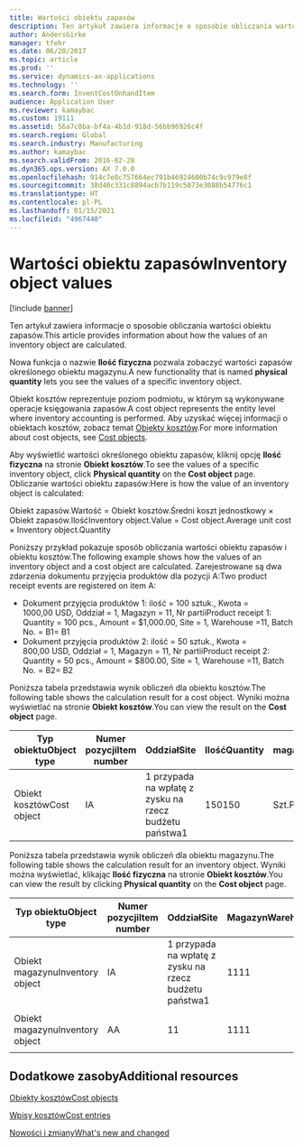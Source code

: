 ```yaml
---
title: Wartości obiektu zapasów
description: Ten artykuł zawiera informacje o sposobie obliczania wartości obiektu zapasów.
author: AndersGirke
manager: tfehr
ms.date: 06/20/2017
ms.topic: article
ms.prod: ''
ms.service: dynamics-ax-applications
ms.technology: ''
ms.search.form: InventCostOnhandItem
audience: Application User
ms.reviewer: kamaybac
ms.custom: 19111
ms.assetid: 56a7c8ba-bf4a-4b1d-918d-56bb96926c4f
ms.search.region: Global
ms.search.industry: Manufacturing
ms.author: kamaybac
ms.search.validFrom: 2016-02-28
ms.dyn365.ops.version: AX 7.0.0
ms.openlocfilehash: 914c7e8c757664ec791b46924600b74c9c979e8f
ms.sourcegitcommit: 38d40c331c8894acb7b119c5073e3088b54776c1
ms.translationtype: HT
ms.contentlocale: pl-PL
ms.lasthandoff: 01/15/2021
ms.locfileid: "4967440"
---
```

# <a name="inventory-object-values"></a><span data-ttu-id="93430-103">Wartości obiektu zapasów</span><span class="sxs-lookup"><span data-stu-id="93430-103">Inventory object values</span></span>

[!include [banner](../includes/banner.md)]

<span data-ttu-id="93430-104">Ten artykuł zawiera informacje o sposobie obliczania wartości obiektu zapasów.</span><span class="sxs-lookup"><span data-stu-id="93430-104">This article provides information about how the values of an inventory object are calculated.</span></span> 

<span data-ttu-id="93430-105">Nowa funkcja o nazwie **Ilość fizyczna** pozwala zobaczyć wartości zapasów określonego obiektu magazynu.</span><span class="sxs-lookup"><span data-stu-id="93430-105">A new functionality that is named **physical quantity** lets you see the values of a specific inventory object.</span></span> 

<span data-ttu-id="93430-106">Obiekt kosztów reprezentuje poziom podmiotu, w którym są wykonywane operacje księgowania zapasów.</span><span class="sxs-lookup"><span data-stu-id="93430-106">A cost object represents the entity level where inventory accounting is performed.</span></span> <span data-ttu-id="93430-107">Aby uzyskać więcej informacji o obiektach kosztów, zobacz temat [Obiekty kosztów](cost-object.md).</span><span class="sxs-lookup"><span data-stu-id="93430-107">For more information about cost objects, see [Cost objects](cost-object.md).</span></span> 

<span data-ttu-id="93430-108">Aby wyświetlić wartości określonego obiektu zapasów, kliknij opcję **Ilość fizyczna** na stronie **Obiekt kosztów**.</span><span class="sxs-lookup"><span data-stu-id="93430-108">To see the values of a specific inventory object, click **Physical quantity** on the **Cost object** page.</span></span> <span data-ttu-id="93430-109">Obliczanie wartości obiektu zapasów:</span><span class="sxs-lookup"><span data-stu-id="93430-109">Here is how the value of an inventory object is calculated:</span></span> 

<span data-ttu-id="93430-110">Obiekt zapasów.Wartość = Obiekt kosztów.Średni koszt jednostkowy × Obiekt zapasów.Ilość</span><span class="sxs-lookup"><span data-stu-id="93430-110">Inventory object.Value = Cost object.Average unit cost × Inventory object.Quantity</span></span> 

<span data-ttu-id="93430-111">Poniższy przykład pokazuje sposób obliczania wartości obiektu zapasów i obiektu kosztów.</span><span class="sxs-lookup"><span data-stu-id="93430-111">The following example shows how the values of an inventory object and a cost object are calculated.</span></span> <span data-ttu-id="93430-112">Zarejestrowane są dwa zdarzenia dokumentu przyjęcia produktów dla pozycji A:</span><span class="sxs-lookup"><span data-stu-id="93430-112">Two product receipt events are registered on item A:</span></span>

-   <span data-ttu-id="93430-113">Dokument przyjęcia produktów 1: ilość = 100 sztuk., Kwota = 1000,00 USD, Oddział = 1, Magazyn = 11, Nr partii</span><span class="sxs-lookup"><span data-stu-id="93430-113">Product receipt 1: Quantity = 100 pcs., Amount = $1,000.00, Site = 1, Warehouse =11, Batch No.</span></span> <span data-ttu-id="93430-114">= B1</span><span class="sxs-lookup"><span data-stu-id="93430-114">= B1</span></span>
-   <span data-ttu-id="93430-115">Dokument przyjęcia produktów 2: ilość = 50 sztuk., Kwota = 800,00 USD, Oddział = 1, Magazyn = 11, Nr partii</span><span class="sxs-lookup"><span data-stu-id="93430-115">Product receipt 2: Quantity = 50 pcs., Amount = $800.00, Site = 1, Warehouse =11, Batch No.</span></span> <span data-ttu-id="93430-116">= B2</span><span class="sxs-lookup"><span data-stu-id="93430-116">= B2</span></span>

<span data-ttu-id="93430-117">Poniższa tabela przedstawia wynik obliczeń dla obiektu kosztów.</span><span class="sxs-lookup"><span data-stu-id="93430-117">The following table shows the calculation result for a cost object.</span></span> <span data-ttu-id="93430-118">Wyniki można wyświetlać na stronie **Obiekt kosztów**.</span><span class="sxs-lookup"><span data-stu-id="93430-118">You can view the result on the **Cost object** page.</span></span>

<table style="width:100%;">
<colgroup>
<col width="14%" />
<col width="14%" />
<col width="14%" />
<col width="14%" />
<col width="14%" />
<col width="14%" />
<col width="14%" />
</colgroup>
<thead>
<tr class="header">
<th><span data-ttu-id="93430-119">Typ obiektu</span><span class="sxs-lookup"><span data-stu-id="93430-119">Object type</span></span></th>
<th><span data-ttu-id="93430-120">Numer pozycji</span><span class="sxs-lookup"><span data-stu-id="93430-120">Item number</span></span></th>
<th><span data-ttu-id="93430-121">Oddział</span><span class="sxs-lookup"><span data-stu-id="93430-121">Site</span></span></th>
<th><span data-ttu-id="93430-122">Ilość</span><span class="sxs-lookup"><span data-stu-id="93430-122">Quantity</span></span></th>
<th><span data-ttu-id="93430-123">Jednostka magazynowa</span><span class="sxs-lookup"><span data-stu-id="93430-123">Inventory unit</span></span></th>
<th><span data-ttu-id="93430-124">Wartość</span><span class="sxs-lookup"><span data-stu-id="93430-124">Value</span></span></th>
<th><span data-ttu-id="93430-125">Średni koszt jednostkowy</span><span class="sxs-lookup"><span data-stu-id="93430-125">Average unit cost</span></span></th>
</tr>
</thead>
<tbody>
<tr class="odd">
<td><span data-ttu-id="93430-126">Obiekt kosztów</span><span class="sxs-lookup"><span data-stu-id="93430-126">Cost object</span></span></td>
<td><span data-ttu-id="93430-127">I</span><span class="sxs-lookup"><span data-stu-id="93430-127">A</span></span></td>
<td><span data-ttu-id="93430-128">1 przypada na wpłatę z zysku na rzecz budżetu państwa</span><span class="sxs-lookup"><span data-stu-id="93430-128">1</span></span></td>
<td><span data-ttu-id="93430-129">150</span><span class="sxs-lookup"><span data-stu-id="93430-129">150</span></span></td>
<td><span data-ttu-id="93430-130">Szt.</span><span class="sxs-lookup"><span data-stu-id="93430-130">Pcs.</span></span></td>
<td><p><span data-ttu-id="93430-131">1800,00 USD</span><span class="sxs-lookup"><span data-stu-id="93430-131">$1800.00</span></span></p></td>
<td><p><span data-ttu-id="93430-132">12,00 USD</span><span class="sxs-lookup"><span data-stu-id="93430-132">$12.00</span></span></p></td>
</tr>
</tbody>
</table>

<span data-ttu-id="93430-133">Poniższa tabela przedstawia wynik obliczeń dla obiektu magazynu.</span><span class="sxs-lookup"><span data-stu-id="93430-133">The following table shows the calculation result for an inventory object.</span></span> <span data-ttu-id="93430-134">Wyniki można wyświetlać, klikając **Ilość fizyczna** na stronie **Obiekt kosztów**.</span><span class="sxs-lookup"><span data-stu-id="93430-134">You can view the result by clicking **Physical quantity** on the **Cost object** page.</span></span>

<table style="width:100%;">
<colgroup>
<col width="11%" />
<col width="11%" />
<col width="11%" />
<col width="11%" />
<col width="11%" />
<col width="11%" />
<col width="11%" />
<col width="11%" />
<col width="11%" />
</colgroup>
<thead>
<tr class="header">
<th><span data-ttu-id="93430-135">Typ obiektu</span><span class="sxs-lookup"><span data-stu-id="93430-135">Object type</span></span></th>
<th><span data-ttu-id="93430-136">Numer pozycji</span><span class="sxs-lookup"><span data-stu-id="93430-136">Item number</span></span></th>
<th><span data-ttu-id="93430-137">Oddział</span><span class="sxs-lookup"><span data-stu-id="93430-137">Site</span></span></th>
<th><span data-ttu-id="93430-138">Magazyn</span><span class="sxs-lookup"><span data-stu-id="93430-138">Warehouse</span></span></th>
<th><span data-ttu-id="93430-139">Numer partii</span><span class="sxs-lookup"><span data-stu-id="93430-139">Batch No.</span></span></th>
<th><span data-ttu-id="93430-140">Ilość</span><span class="sxs-lookup"><span data-stu-id="93430-140">Quantity</span></span></th>
<th><span data-ttu-id="93430-141">Jednostka magazynowa</span><span class="sxs-lookup"><span data-stu-id="93430-141">Inventory unit</span></span></th>
<th><span data-ttu-id="93430-142">Wartość</span><span class="sxs-lookup"><span data-stu-id="93430-142">Value</span></span></th>
<th><span data-ttu-id="93430-143">Średni koszt jednostkowy</span><span class="sxs-lookup"><span data-stu-id="93430-143">Average unit cost</span></span></th>
</tr>
</thead>
<tbody>
<tr class="odd">
<td><span data-ttu-id="93430-144">Obiekt magazynu</span><span class="sxs-lookup"><span data-stu-id="93430-144">Inventory object</span></span></td>
<td><span data-ttu-id="93430-145">I</span><span class="sxs-lookup"><span data-stu-id="93430-145">A</span></span></td>
<td><span data-ttu-id="93430-146">1 przypada na wpłatę z zysku na rzecz budżetu państwa</span><span class="sxs-lookup"><span data-stu-id="93430-146">1</span></span></td>
<td><span data-ttu-id="93430-147">11</span><span class="sxs-lookup"><span data-stu-id="93430-147">11</span></span></td>
<td><span data-ttu-id="93430-148">B1</span><span class="sxs-lookup"><span data-stu-id="93430-148">B1</span></span></td>
<td><span data-ttu-id="93430-149">100</span><span class="sxs-lookup"><span data-stu-id="93430-149">100</span></span></td>
<td><span data-ttu-id="93430-150">Szt.</span><span class="sxs-lookup"><span data-stu-id="93430-150">Pcs.</span></span></td>
<td><p><span data-ttu-id="93430-151">1200,00 USD</span><span class="sxs-lookup"><span data-stu-id="93430-151">$1200.00</span></span></p></td>
<td><p><span data-ttu-id="93430-152">12,00 USD</span><span class="sxs-lookup"><span data-stu-id="93430-152">$12.00</span></span></p></td>
</tr>
<tr class="even">
<td><span data-ttu-id="93430-153">Obiekt magazynu</span><span class="sxs-lookup"><span data-stu-id="93430-153">Inventory object</span></span></td>
<td><span data-ttu-id="93430-154">A</span><span class="sxs-lookup"><span data-stu-id="93430-154">A</span></span></td>
<td><span data-ttu-id="93430-155">1</span><span class="sxs-lookup"><span data-stu-id="93430-155">1</span></span></td>
<td><span data-ttu-id="93430-156">11</span><span class="sxs-lookup"><span data-stu-id="93430-156">11</span></span></td>
<td><span data-ttu-id="93430-157">B2</span><span class="sxs-lookup"><span data-stu-id="93430-157">B2</span></span></td>
<td><span data-ttu-id="93430-158">50</span><span class="sxs-lookup"><span data-stu-id="93430-158">50</span></span></td>
<td><span data-ttu-id="93430-159">Szt.</span><span class="sxs-lookup"><span data-stu-id="93430-159">Pcs.</span></span></td>
<td><p><span data-ttu-id="93430-160">600,00 USD</span><span class="sxs-lookup"><span data-stu-id="93430-160">$600.00</span></span></p></td>
<td><p><span data-ttu-id="93430-161">12,00 USD</span><span class="sxs-lookup"><span data-stu-id="93430-161">$12.00</span></span></p></td>
</tr>
</tbody>
</table>



<a name="additional-resources"></a><span data-ttu-id="93430-162">Dodatkowe zasoby</span><span class="sxs-lookup"><span data-stu-id="93430-162">Additional resources</span></span>
--------

[<span data-ttu-id="93430-163">Obiekty kosztów</span><span class="sxs-lookup"><span data-stu-id="93430-163">Cost objects</span></span>](cost-object.md)

[<span data-ttu-id="93430-164">Wpisy kosztów</span><span class="sxs-lookup"><span data-stu-id="93430-164">Cost entries</span></span>](cost-entries.md)

[<span data-ttu-id="93430-165">Nowości i zmiany</span><span class="sxs-lookup"><span data-stu-id="93430-165">What's new and changed</span></span>](../../fin-and-ops/get-started/whats-new-changed.md)



